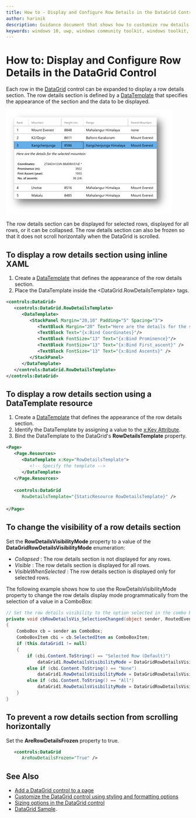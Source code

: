 ```yaml
---
title: How to - Display and Configure Row Details in the DataGrid Control
author: harinik
description: Guidance document that shows how to customize row details section in the DataGrid control
keywords: windows 10, uwp, windows community toolkit, windows toolkit, DataGrid, xaml control, xaml, RowDetails
---
```


# How to: Display and Configure Row Details in the DataGrid Control

Each row in the [DataGrid](../datagrid.md) control can be expanded to display a row details section. The row details section is defined by a [DataTemplate](https://docs.microsoft.com/en-us/uwp/api/windows.ui.xaml.datatemplate) that specifies the appearance of the section and the data to be displayed.

![RowDetails](../../resources/images/Controls/DataGrid/rowdetails.png)

The row details section can be displayed for selected rows, displayed for all rows, or it can be collapsed. The row details section can also be frozen so that it does not scroll horizontally when the DataGrid is scrolled.

## To display a row details section using inline XAML

1. Create a [DataTemplate](https://docs.microsoft.com/en-us/uwp/api/windows.ui.xaml.datatemplate) that defines the appearance of the row details section.
2. Place the DataTemplate inside the <DataGrid.RowDetailsTemplate> tags.

```xml
<controls:DataGrid>
   <controls:DataGrid.RowDetailsTemplate>
      <DataTemplate>
         <StackPanel Margin="20,10" Padding="5" Spacing="3">
            <TextBlock Margin="20" Text="Here are the details for the selected mountain:"/>   
            <TextBlock Text="{x:Bind Coordinates}"/>
            <TextBlock FontSize="13" Text="{x:Bind Prominence}"/>
            <TextBlock FontSize="13" Text="{x:Bind First_ascent}" />
            <TextBlock FontSize="13" Text="{x:Bind Ascents}" />
         </StackPanel>
      </DataTemplate>
   </controls:DataGrid.RowDetailsTemplate>
</controls:DataGrid>
```

## To display a row details section using a DataTemplate resource

1. Create a [DataTemplate](https://docs.microsoft.com/en-us/uwp/api/windows.ui.xaml.datatemplate) that defines the appearance of the row details section.
2. Identify the DataTemplate by assigning a value to the [x:Key Attribute](https://docs.microsoft.com/en-us/windows/uwp/xaml-platform/x-key-attribute).
3. Bind the DataTemplate to the DataGrid's **RowDetailsTemplate** property.

```xml
<Page>
   <Page.Resources>
      <DataTemplate x:Key="RowDetailsTemplate">
         <!-- Specify the template -->
      </DataTemplate>
   </Page.Resources>

   <controls:DataGrid
      RowDetailsTemplate="{StaticResource RowDetailsTemplate}" />

</Page>
```

## To change the visibility of a row details section

Set the **RowDetailsVisibilityMode** property to a value of the **DataGridRowDetailsVisibilityMode** enumeration:
   * *Collapsed* : The row details section is not displayed for any rows.
   * *Visible* : The row details section is displayed for all rows.
   * *VisibleWhenSelected* : The row details section is displayed only for selected rows.

The following example shows how to use the RowDetailsVisibilityMode property to change the row details display mode programmatically from the selection of a value in a ComboBox: 

```C#
// Set the row details visibility to the option selected in the combo box.
private void cbRowDetailsVis_SelectionChanged(object sender, RoutedEventArgs e)
{
    ComboBox cb = sender as ComboBox;
    ComboBoxItem cbi = cb.SelectedItem as ComboBoxItem;
    if (this.dataGrid1 != null)
    {
        if (cbi.Content.ToString() == "Selected Row (Default)")
            dataGrid1.RowDetailsVisibilityMode = DataGridRowDetailsVisibilityMode.VisibleWhenSelected;
        else if (cbi.Content.ToString() == "None")
            dataGrid1.RowDetailsVisibilityMode = DataGridRowDetailsVisibilityMode.Collapsed;
        else if (cbi.Content.ToString() == "All")
            dataGrid1.RowDetailsVisibilityMode = DataGridRowDetailsVisibilityMode.Visible;
    }
}
```
## To prevent a row details section from scrolling horizontally

Set the **AreRowDetailsFrozen** property to true.
```xml
   <controls:DataGrid
      AreRowDetailsFrozen="True" />
```

## See Also

* [Add a DataGrid control to a page](datagrid_guidance/datagrid_basics.md)
* [Customize the DataGrid control using styling and formatting options](datagrid_guidance/styling_formatting_options.md)
* [Sizing options in the DataGrid control](datagrid_guidance/sizing_options.md)
* [DataGrid Sample](https://github.com/Microsoft/WindowsCommunityToolkit//tree/harinikmsft/datagrid/Microsoft.Toolkit.Uwp.SampleApp/SamplePages/DataGrid). 
